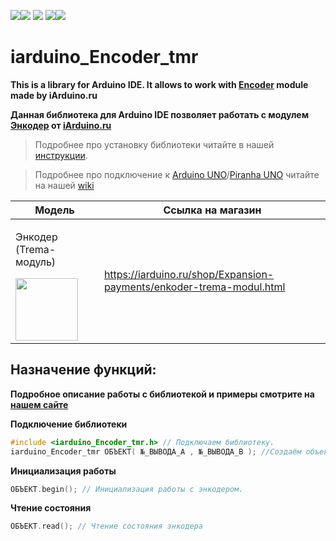 [![](https://iarduino.ru/img/logo.svg)](https://iarduino.ru)[![](https://wiki.iarduino.ru/img/git-shop.svg?3)](https://iarduino.ru) [![](https://wiki.iarduino.ru/img/git-wiki.svg?2)](https://wiki.iarduino.ru) [![](https://wiki.iarduino.ru/img/git-lesson.svg?2)](https://lesson.iarduino.ru)[![](https://wiki.iarduino.ru/img/git-forum.svg?2)](http://forum.trema.ru)

# iarduino\_Encoder\_tmr

**This is a library for Arduino IDE. It allows to work with [Encoder](https://iarduino.ru/shop/Expansion-payments/enkoder-trema-modul.html) module made by iArduino.ru**

**Данная библиотека для Arduino IDE позволяет работать с модулем [Энкодер](https://iarduino.ru/shop/Expansion-payments/enkoder-trema-modul.html) от [iArduino.ru](https://iarduino.ru)**

> Подробнее про установку библиотеки читайте в нашей [инструкции](https://wiki.iarduino.ru/page/Installing_libraries/).

> Подробнее про подключение к [Arduino UNO](https://iarduino.ru/shop/boards/arduino-uno-r3.html)/[Piranha UNO](https://iarduino.ru/shop/boards/piranha-uno-r3.html) читайте на нашей [wiki](https://wiki.iarduino.ru/page/enkoder-trema-modul/#h3_3)


| Модель | Ссылка на магазин |
|---|---|
| <p>Энкодер (Trema-модуль)</p> <img src="https://wiki.iarduino.ru/img/resources/783/783.svg" width="100px"></img>| https://iarduino.ru/shop/Expansion-payments/enkoder-trema-modul.html |


## Назначение функций:

**Подробное описание работы с библиотекой и примеры смотрите на [нашем сайте](https://wiki.iarduino.ru/page/enkoder-trema-modul/#h3_6)**

**Подключение библиотеки**

```C++
#include <iarduino_Encoder_tmr.h> // Подключаем библиотеку.
iarduino_Encoder_tmr ОБЪЕКТ( №_ВЫВОДА_A , №_ВЫВОДА_B ); //Создаём объект (один объект работает с одним энкодером).
```

**Инициализация работы** 

```C++
ОБЪЕКТ.begin(); // Инициализация работы с энкодером.
```

**Чтение состояния** 

```C++
ОБЪЕКТ.read(); // Чтение состояния энкодера
```

